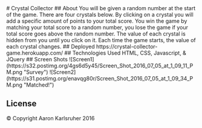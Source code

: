 <snippet>
  <content>
# Crystal Collector
## About
You will be given a random number at the start of the game.
There are four crystals below. By clicking on a crystal you will add a specific amount of points to your total score. 
You win the game by matching your total score to a random number, you lose the game if your total score goes above the random number.
The value of each crystal is hidden from you until you click on it.
Each time the game starts, the value of each crystal changes.
## Deployed
https://crystal-collector-game.herokuapp.com/
## Technologies Used
HTML, CSS, Javascript, & JQuery
## Screen Shots
![Screen1](https://s32.postimg.org/4gs6d5y45/Screen_Shot_2016_07_05_at_1_09_11_PM.png "Survey")
![Screen2](https://s31.postimg.org/enavqg80r/Screen_Shot_2016_07_05_at_1_09_34_PM.png "Matched!")

## License
© Copyright Aaron Karlsruher 2016
  <tabTrigger></tabTrigger>
</snippet>



